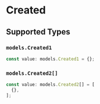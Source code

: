 # Created


## Supported Types

### `models.Created1`

```typescript
const value: models.Created1 = {};
```

### `models.Created2[]`

```typescript
const value: models.Created2[] = [
  {},
];
```

